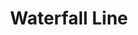 ---
title: Waterfall Line
title_zh: 瀑布綫
mm_sign: [W]
branch_line: false
stations:
  - station_code: [W1]
    name: Winterland
    name_zh: 冬地
    transfer:
      - mm_sign: [G,C]
  - station_code: [W2]
    name: Uptown Cross
    name_zh: 上環十字
    transfer:
      - mm_sign: [G]
  - station_code: [W3]
    name: Under the Falls
    name_zh: 瀑布下
    transfer:
      - mm_sign: [R,P]
  - station_code: [W4]
    name: Mugen
    name_zh: 無限
    transfer:
      - mm_sign: [B,V,D,P]
  - station_code: [W5]
    name: Downtown East
    name_zh: 市中心東
    transfer:
      - mm_sign: [C,D]
  - station_code: [W6]
    name: Downtown Core
    name_zh: 市中心
    transfer:
      - mm_sign: [R,G]
  - station_code: [W8]
    name: Oasis Point
    name_zh: 綠洲角
    transfer:
      - mm_sign: [P]
  - station_code: [W9]
    name: Zero Zero
    name_zh: 零零
    transfer:
      - mm_sign: [B]
  - station_code: [W10]
    name: Mount Onsnow
    name_zh: 雪藏山
custom_style: table{margin:0 auto}.station-code-bg{background-image:url(/img/bg/waterfallline.png);background-repeat:no-repeat;background-size:7px 101%;background-position:50px}
weight: 6
---
